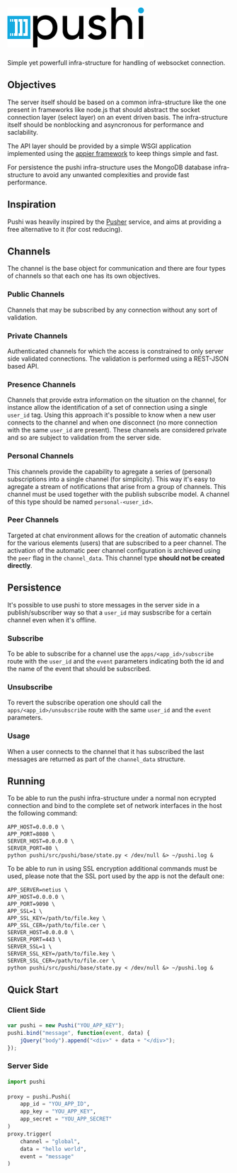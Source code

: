 # [![Pushi Websockets](res/logo.png)](http://appier.hive.pt)

Simple yet powerfull infra-structure for handling of websocket connection.

## Objectives

The server itself should be based on a common infra-structure like the one
present in frameworks like node.js that should abstract the socket connection
layer (select layer) on an event driven basis. The infra-structure itself should
be nonblocking and asyncronous for performance and saclability.

The API layer should be provided by a simple WSGI application implemented using
the [appier framework](https://github.com/hivesolutions/appier) to keep things
simple and fast.

For persistence the pushi infra-structure uses the MongoDB database infra-structure
to avoid any unwanted complexities and provide fast performance.

## Inspiration

Pushi was heavily inspired by the [Pusher](http://pusher.com) service, and aims
at providing a free alternative to it (for cost reducing).

## Channels

The channel is the base object for communication and there are four types of channels
so that each one has its own objectives.

### Public Channels

Channels that may be subscribed by any connection without any sort of validation.

### Private Channels

Authenticated channels for which the access is constrained to only server side
validated connections. The validation is performed using a REST-JSON based API.

### Presence Channels

Channels that provide extra information on the situation on the channel, for instance
allow the identification of a set of connection using a single `user_id` tag. Using
this approach it's possible to know when a new user connects to the channel and when
one disconnect (no more connection with the same `user_id` are present). These channels
are considered private and so are subject to validation from the server side.

### Personal Channels

This channels provide the capability to agregate a series of (personal) subscriptions
into a single channel (for simplicity). This way it's easy to agregate a stream of
notifications that arise from a group of channels. This channel must be used together
with the publish subscribe model. A channel of this type should be named `personal-<user_id>`.

### Peer Channels

Targeted at chat environment allows for the creation of automatic channels for the
various elements (users) that are subscribed to a peer channel. The activation of the
automatic peer channel configuration is archieved using the `peer` flag in the `channel_data`.
This channel type **should not be created directly**.

## Persistence

It's possible to use pushi to store messages in the server side in a publish/subscriber
way so that a `user_id` may susbscribe for a certain channel even when it's offline.

### Subscribe

To be able to subscribe for a channel use the `apps/<app_id>/subscribe` route with the
`user_id` and the `event` parameters indicating both the id and the name of the event
that should be subscribed.

### Unsubscribe

To revert the subscribe operation one should call the `apps/<app_id>/unsubscribe` route
with the same `user_id` and the `event` parameters.

### Usage

When a user connects to the channel that it has subscribed the last messages are returned
as part of the `channel_data` structure.

## Running

To be able to run the pushi infra-structure under a normal non ecrypted connection
and bind to the complete set of network interfaces in the host the following command:

    APP_HOST=0.0.0.0 \
    APP_PORT=8080 \
    SERVER_HOST=0.0.0.0 \
    SERVER_PORT=80 \
    python pushi/src/pushi/base/state.py < /dev/null &> ~/pushi.log &

To be able to run in using SSL encryption additional commands must be used, please note
that the SSL port used by the app is not the default one:

    APP_SERVER=netius \
    APP_HOST=0.0.0.0 \
    APP_PORT=9090 \
    APP_SSL=1 \
    APP_SSL_KEY=/path/to/file.key \
    APP_SSL_CER=/path/to/file.cer \
    SERVER_HOST=0.0.0.0 \
    SERVER_PORT=443 \
    SERVER_SSL=1 \
    SERVER_SSL_KEY=/path/to/file.key \
    SERVER_SSL_CER=/path/to/file.cer \
    python pushi/src/pushi/base/state.py < /dev/null &> ~/pushi.log &

## Quick Start

### Client Side

```javascript
var pushi = new Pushi("YOU_APP_KEY");
pushi.bind("message", function(event, data) {
    jQuery("body").append("<div>" + data + "</div>");
});
```
### Server Side

```python
import pushi

proxy = pushi.Pushi(
    app_id = "YOU_APP_ID",
    app_key = "YOU_APP_KEY",
    app_secret = "YOU_APP_SECRET"
)
proxy.trigger(
    channel = "global",
    data = "hello world",
    event = "message"
)
```